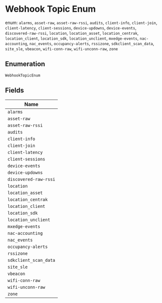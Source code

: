 
# Webhook Topic Enum

enum: `alarms`, `asset-raw`, `asset-raw-rssi`, `audits`, `client-info`, `client-join`, `client-latency`, `client-sessions`, `device-updowns`, `device-events`, `discovered-raw-rssi`, `location`, `location_asset`, `location_centrak`, `location_client`, `location_sdk`, `location_unclient`, `mxedge-events`, `nac-accounting`, `nac_events`, `occupancy-alerts`, `rssizone`, `sdkclient_scan_data`, `site_sle`, `vbeacon`, `wifi-conn-raw`, `wifi-unconn-raw`, `zone`

## Enumeration

`WebhookTopicEnum`

## Fields

| Name |
|  --- |
| `alarms` |
| `asset-raw` |
| `asset-raw-rssi` |
| `audits` |
| `client-info` |
| `client-join` |
| `client-latency` |
| `client-sessions` |
| `device-events` |
| `device-updowns` |
| `discovered-raw-rssi` |
| `location` |
| `location_asset` |
| `location_centrak` |
| `location_client` |
| `location_sdk` |
| `location_unclient` |
| `mxedge-events` |
| `nac-accounting` |
| `nac_events` |
| `occupancy-alerts` |
| `rssizone` |
| `sdkclient_scan_data` |
| `site_sle` |
| `vbeacon` |
| `wifi-conn-raw` |
| `wifi-unconn-raw` |
| `zone` |

